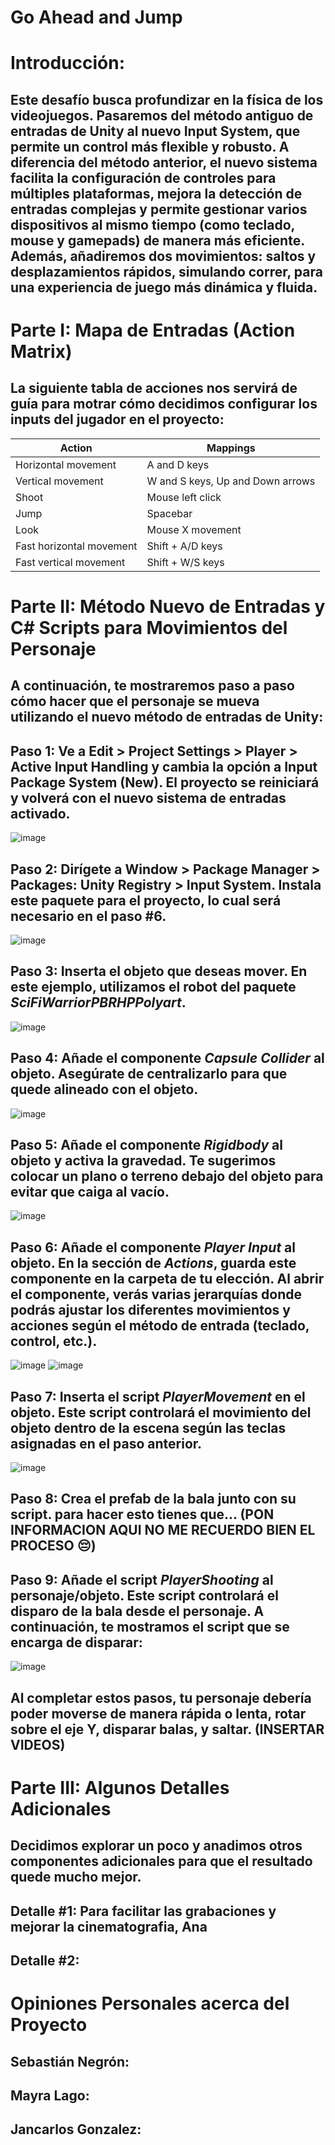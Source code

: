 # Go Ahead and Jump

# Introducción: 

## Este desafío busca profundizar en la física de los videojuegos. Pasaremos del método antiguo de entradas de Unity al nuevo Input System, que permite un control más flexible y robusto. A diferencia del método anterior, el nuevo sistema facilita la configuración de controles para múltiples plataformas, mejora la detección de entradas complejas y permite gestionar varios dispositivos al mismo tiempo (como teclado, mouse y gamepads) de manera más eficiente. Además, añadiremos dos movimientos: saltos y desplazamientos rápidos, simulando correr, para una experiencia de juego más dinámica y fluida.

# Parte I: Mapa de Entradas (Action Matrix)

## La siguiente tabla de acciones nos servirá de guía para motrar cómo decidimos configurar los inputs del jugador en el proyecto:

| Action                 | Mappings                                                |
|------------------------|---------------------------------------------------------|
| Horizontal movement     | A and D keys                                           |
| Vertical movement       | W and S keys, Up and Down arrows                       |
| Shoot                  | Mouse left click                                        |
| Jump                   | Spacebar                                                |
| Look                   | Mouse X movement                                        |
| Fast horizontal movement| Shift + A/D keys                                       |
| Fast vertical movement  | Shift + W/S keys                                       |

# Parte II: Método Nuevo de Entradas y C# Scripts para Movimientos del Personaje

## A continuación, te mostraremos paso a paso cómo hacer que el personaje se mueva utilizando el nuevo método de entradas de Unity:

## Paso 1: Ve a Edit > Project Settings > Player > Active Input Handling y cambia la opción a Input Package System (New). El proyecto se reiniciará y volverá con el nuevo sistema de entradas activado.
![image](https://github.com/user-attachments/assets/f3f77d46-59d2-4325-9a6f-719a29eb31e2)

## Paso 2: Dirígete a Window > Package Manager > Packages: Unity Registry > Input System. Instala este paquete para el proyecto, lo cual será necesario en el paso #6.
![image](https://github.com/user-attachments/assets/f94d75aa-ea17-4f83-a338-075accc8f423)

## Paso 3: Inserta el objeto que deseas mover. En este ejemplo, utilizamos el robot del paquete _SciFiWarriorPBRHPPolyart_.
![image](https://github.com/user-attachments/assets/0fef219f-f757-4cf9-87a7-cf976f5645a1)

## Paso 4: Añade el componente _Capsule Collider_ al objeto. Asegúrate de centralizarlo para que quede alineado con el objeto.
![image](https://github.com/user-attachments/assets/fcf2da81-2b96-43e0-86ae-d647846131c3)

## Paso 5: Añade el componente _Rigidbody_ al objeto y activa la gravedad. Te sugerimos colocar un plano o terreno debajo del objeto para evitar que caiga al vacío.
![image](https://github.com/user-attachments/assets/4677b060-eb9a-49ae-b2a4-de288dd89ee9)

## Paso 6: Añade el componente _Player Input_ al objeto. En la sección de _Actions_, guarda este componente en la carpeta de tu elección. Al abrir el componente, verás varias jerarquías donde podrás ajustar los diferentes movimientos y acciones según el método de entrada (teclado, control, etc.).
![image](https://github.com/user-attachments/assets/3b2a25d4-d3e0-4ed4-bb4a-835fbec0618a)
![image](https://github.com/user-attachments/assets/af4db345-6682-4faa-9aea-4cb039137f0e)

## Paso 7: Inserta el script _PlayerMovement_ en el objeto. Este script controlará el movimiento del objeto dentro de la escena según las teclas asignadas en el paso anterior.
![image](https://github.com/user-attachments/assets/f0a0d748-86eb-49d0-bb4a-30a9805e77c5)

## Paso 8: Crea el prefab de la bala junto con su script. para hacer esto tienes que... (PON INFORMACION AQUI NO ME RECUERDO BIEN EL PROCESO 😔)

## Paso 9: Añade el script _PlayerShooting_ al personaje/objeto. Este script controlará el disparo de la bala desde el personaje. A continuación, te mostramos el script que se encarga de disparar:
![image](https://github.com/user-attachments/assets/94d2864e-7017-467d-b529-8bf2599b8e3b)

## Al completar estos pasos, tu personaje debería poder moverse de manera rápida o lenta, rotar sobre el eje Y, disparar balas, y saltar. (INSERTAR VIDEOS)

# Parte III: Algunos Detalles Adicionales
## Decidimos explorar un poco y anadimos otros componentes adicionales para que el resultado quede mucho mejor. 
## Detalle #1: Para facilitar las grabaciones y mejorar la cinematografia, Ana
## Detalle #2:
# Opiniones Personales acerca del Proyecto

## Sebastián Negrón:

## Mayra Lago:

## Jancarlos Gonzalez:

